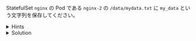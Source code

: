 StatefulSet `nginx` の Pod である `nginx-2` の `/data/mydata.txt` に `my_data` という文字列を保存してください。


<details>
  <summary>Hints</summary>

`kubectl exec` コマンドを使用します。  
https://cloud.google.com/migrate/containers/docs/troubleshooting/executing-shell-commands?hl=ja  
https://kubernetes.io/docs/reference/kubectl/generated/kubectl_exec/

</details>

<details>
  <summary>Solution</summary>

`kubectl exec -it nginx-2 -- bash -c "echo my_data > /data/mydata.txt"`{{execute}} を実行します。  
`kubectl exec -it nginx-2 -- cat /data/mydata.txt`{{execute}} を実行して、ファイルに `my_data` が書き込まれたことを確認します。

</details>
